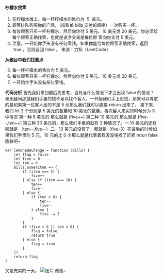 #### 柠檬水找零

1. 在柠檬水摊上，每一杯柠檬水的售价为  5  美元。
2. 顾客排队购买你的产品，（按账单 bills 支付的顺序）一次购买一杯。
3. 每位顾客只买一杯柠檬水，然后向你付 5 美元、10 美元或 20 美元。你必须给每个顾客正确找零，也就是说净交易是每位顾 客向你支付 5 美元。
4. 注意，一开始你手头没有任何零钱。如果你能给每位顾客正确找零，返回  true ，否则返回 false 。
   来源：力扣（LeetCode）

**从题目中我们找重点**

5. 每一杯柠檬水的售价为 5 美元。
6. 每位顾客只买一杯柠檬水，然后向你付 5 美元、10 美元或 20 美元。
7. 一开始你手头没有任何零钱。

**代码分析**
首先我们拿到题后先思考，当处与什么情况下才会出现 false 的情况？毫无疑问那就我们手里的钱不足以找个客人。一开始我们手上没钱，那就可以肯定的是如果第一位客人给的不是 5 元那么我们就可以直接 return 出来了，
接下来，我们 let 2 个分别是 5 美元的数量和 10 美元的数量。每次客人来买的时候分为 3 中情况 第一种 5 美元的 那么就是 (five++) 第二种 10 美元的 那么就是 (five--,ten++) 第三种 20 美元的，那么我们手里的就有 2 种情况了。一.10 美元的还有那就是 （ten--,five--）二。10 美元的没有了，那就是（five-3）在最后的时候如果我们手里的 5 元，10 元的比 0 小那么就是代表着我没没钱找了赶紧 retun false 跑路吧~

```
var lemonadeChange = function (bills) {
    let flag = false
    let five = 0
    let ten = 0
    bills.some(item => {
        if (item === 5) {
            five++
        } else if (item === 10) {
            ten++
            five--
        } else {
            if (ten > 0) {
                ten--
                five--
            } else {
                five -= 3
            }
        }
        if (five < 0 || ten < 0) {
            flag = false
            return true
        } else {
            flag = true
        }
    })
    return flag
}
```

又是充实的一天。
![图片](https://github.com/w-joker/leetcode-javascript/blob/master/image/love.gif)
谢谢~
